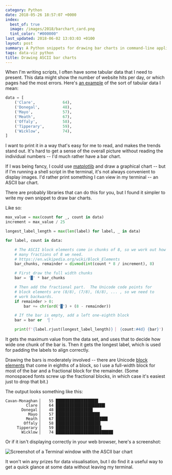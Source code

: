```yaml
---
category: Python
date: 2018-05-26 18:57:07 +0000
index:
  best_of: true
  image: /images/2018/barchart_card.png
  tint_color: "#000000"
last_updated: 2018-06-02 13:03:03 +0100
layout: post
summary: A Python snippets for drawing bar charts in command-line applications.
tags: data-viz python
title: Drawing ASCII bar charts
---
```


When I'm writing scripts, I often have some tabular data that I need to present.
This data might show the number of website hits per day, or which pages had the most errors.
Here's [an example][ieref] of the sort of tabular data I mean:

```python
data = [
    ('Clare',            64),
    ('Donegal',          48),
    ('Mayo',             57),
    ('Meath',            67),
    ('Offaly',           58),
    ('Tipperary',        59),
    ('Wicklow',          74),
]
```

I want to print it in a way that's easy for me to read, and makes the trends stand out.
It's hard to get a sense of the overall picture without reading the individual numbers -- I'd much rather have a bar chart.

If I was being fancy, I could use [matplotlib][matplotlib] and draw a graphical chart -- but if I'm running a shell script in the terminal, it's not always convenient to display images.
I'd rather print something I can view in my terminal -- an ASCII bar chart.

There are probably libraries that can do this for you, but I found it simpler to write my own snippet to draw bar charts.

Like so:

```python
max_value = max(count for _, count in data)
increment = max_value / 25

longest_label_length = max(len(label) for label, _ in data)

for label, count in data:

    # The ASCII block elements come in chunks of 8, so we work out how
    # many fractions of 8 we need.
    # https://en.wikipedia.org/wiki/Block_Elements
    bar_chunks, remainder = divmod(int(count * 8 / increment), 8)

    # First draw the full width chunks
    bar = '█' * bar_chunks

    # Then add the fractional part.  The Unicode code points for
    # block elements are (8/8), (7/8), (6/8), ... , so we need to
    # work backwards.
    if remainder > 0:
        bar += chr(ord('█') + (8 - remainder))

    # If the bar is empty, add a left one-eighth block
    bar = bar or  '▏'

    print(f'{label.rjust(longest_label_length)} ▏ {count:#4d} {bar}')
```

It gets the maximum value from the data set, and uses that to decide how wide one chunk of the bar is.
Then it gets the longest label, which is used for padding the labels to align correctly.

Drawing the bars is moderately involved -- there are Unicode [block elements][block] that come in eighths of a block, so I use a full-width block for most of the bar and a fractional block for the remainder.
(Some monospaced fonts screw up the fractional blocks, in which case it's easiest just to drop that bit.)

The output looks something like this:

```
Cavan-Monaghan ▏   55 ██████████████████▌
         Clare ▏   64 █████████████████████▌
       Donegal ▏   48 ████████████████▏
          Mayo ▏   57 ███████████████████▎
         Meath ▏   67 ██████████████████████▋
        Offaly ▏   58 ███████████████████▌
     Tipperary ▏   59 ███████████████████▉
       Wicklow ▏   74 █████████████████████████
```

Or if it isn't displaying correctly in your web browser, here's a screenshot:

![Screenshot of a Terminal window with the ASCII bar chart](/images/2018/barchart.png)

It won't win any prizes for data visualisation, but I do find it a useful way to get a quick glance at some data without leaving my terminal.

[ieref]: http://www.referendum.ie/detailed-results/?ref_id=12
[matplotlib]: https://matplotlib.org/
[block]: https://en.wikipedia.org/wiki/Block_Elements